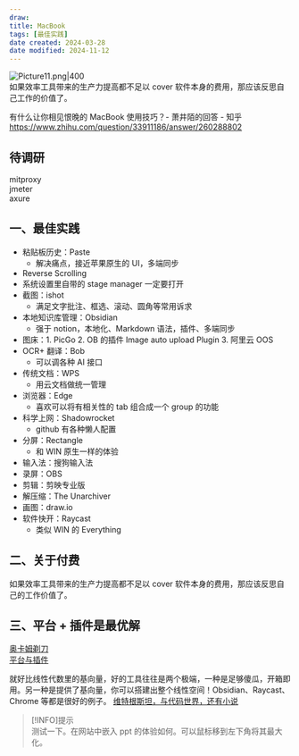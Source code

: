 ```yaml
---
draw:
title: MacBook
tags: [最佳实践]
date created: 2024-03-28
date modified: 2024-11-12
---
```


![Picture11.png|400](https://imagehosting4picgo.oss-cn-beijing.aliyuncs.com/imagehosting/fix-dir%2Fliuyishou%2Ftmp%2F2024%2F04%2F08%2F19-57-58-de45178122daa947171e5e1accc5eb39-Picture11-23ce74.png?x-oss-process=image/resize,l_400)  
如果效率工具带来的生产力提高都不足以 cover 软件本身的费用，那应该反思自己工作的价值了。

<!-- more -->

有什么让你相见恨晚的 MacBook 使用技巧？- 萧井陌的回答 - 知乎  
https://www.zhihu.com/question/33911186/answer/260288802

## 待调研

mitproxy  
jmeter  
axure

## 一、最佳实践

- 粘贴板历史：Paste
    - 解决痛点，接近苹果原生的 UI，多端同步
- Reverse Scrolling
- 系统设置里自带的 stage manager 一定要打开
- 截图：ishot
    - 满足文字批注、框选、滚动、圆角等常用诉求
- 本地知识库管理：Obsidian
    - 强于 notion，本地化、Markdown 语法，插件、多端同步
- 图床：1. PicGo 2. OB 的插件 Image auto upload Plugin 3. 阿里云 OOS
- OCR+ 翻译：Bob
    - 可以调各种 AI 接口
- 传统文档：WPS
    - 用云文档做统一管理
- 浏览器：Edge
    - 喜欢可以将有相关性的 tab 组合成一个 group 的功能
- 科学上网：Shadowrocket
    - github 有各种懒人配置
- 分屏：Rectangle
    - 和 WIN 原生一样的体验
- 输入法：搜狗输入法
- 录屏：OBS
- 剪辑：剪映专业版
- 解压缩：The Unarchiver
- 画图：draw.io
- 软件快开：Raycast
    - 类似 WIN 的 Everything

## 二、关于付费

如果效率工具带来的生产力提高都不足以 cover 软件本身的费用，那应该反思自己的工作价值了。

## 三、平台 + 插件是最优解

[奥卡姆剃刀](奥卡姆剃刀.md)  
[平台与插件](平台与插件)

就好比线性代数里的基向量，好的工具往往是两个极端，一种是足够傻瓜，开箱即用。另一种是提供了基向量，你可以搭建出整个线性空间！Obsidian、Raycast、Chrome 等都是很好的例子。
[维特根斯坦，与代码世界，还有小说](维特根斯坦，与代码世界，还有小说.md)

> [!INFO]提示  
> 测试一下。在网站中嵌入 ppt 的体验如何。可以鼠标移到左下角将其最大化。
